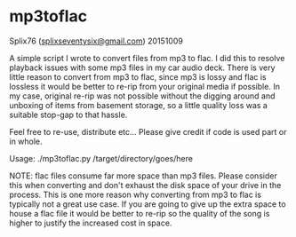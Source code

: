 # mp3toflac

Splix76 (splixseventysix@gmail.com) 20151009

A simple script I wrote to convert files from mp3 to flac. I did this to resolve playback issues with some mp3 files in my car audio deck. 
There is very little reason to convert from mp3 to flac, since mp3 is lossy and flac is lossless it would be better to re-rip from your original media if possible.
In my case, original re-rip was not possible without the digging around and unboxing of items from basement storage, so a little quality loss was a suitable stop-gap to that hassle.


Feel free to re-use, distribute etc...  Please give credit if code is used part or in whole.

Usage:
./mp3toflac.py /target/directory/goes/here


NOTE: flac files consume far more space than mp3 files. Please consider this when converting and don't exhaust the disk space of your drive in the process. This is one more reason why converting from mp3 to flac is typically not a great use case. If you are going to give up the extra space to house a flac file it would be better to re-rip so the quality of the song is higher to justify the increased cost in space.
